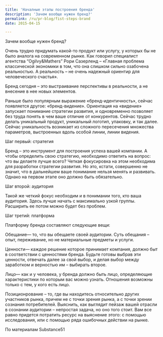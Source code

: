 ```yaml
---
title: 'Началные этапы построения бренда'
description: 'Зачем вообще нужен бренд?'
permalink: /ru/pr-blog/fist-steps-brand
date: 2015-04-15

---
```


Зачем вообще нужен бренд?

Очень трудно придумать какой-то продукт или услугу,  у которых бы не было аналога  на современном рынке. Как говорил специалист агентства “Ogilvy&Mathers” Рори Сазерленд – «Главная проблема классической экономики в том, что она слишком сильно озабочена реальностью. А реальность – не очень надежный ориентир для человеческого счастья».

Бренд сегодня – это выстраивание перспективы в реальности, а не внесение в нее новых элементов.

Раньше было популярным выражение «бренд-идентичность», сейчас появляется другое: «бренд-видение». Ориентация на «видение» запускает понимание стратегии развития, и одновременно позволяет без труда понять в чем ваше отличие от конкурентов. Сейчас трудно делать уникальный продукт, уникальный логотип, упаковку, и так далее. Сейчас уникальность возникает из сложного пересечения множества параметров, выстроенных вдоль особой линии, линии видения.

Шаг первый: стратегия

Бренд – это инструмент для построения успеха вашей компании. А чтобы определить свою стратегию,  необходимо ответить на вопрос: что вы делаете лучше всего? Четкая фокусировка на этом необходима для разработки стратегии развития. Но это, кстати, совершенно не значит, что в дальнейшем ваше понимание нельзя менять и развивать. Однако на первом этапе оно должно быть обязательно.

Шаг второй: аудитория

Такой же четкий фокус необходим и в понимании того, кто ваша аудитория. Здесь лучше начать с максимально узкой группы. Расширить ее потом можно будет без проблем.

Шаг третий: платформа

Платформу бренда составляют следующие вещи:

Обещание— то, что вы обещаете своей аудитории. Суть обещания – опыт, переживание, но не материальные предметы и услуги.

Ценности— каждое решение которое принимает компания, должно быт в соответствии с  ценностями бренда. Будьте готовы выбрав эти ценности, отвечать далее за свой выбор, и делая выбор между заработком и верностью им – выбирать второе.

Лицо— как и у человека, у бренда должно быть лицо, определяющие характеристики по которым вас можно узнать. Отношения возможны только с тем, у кого есть лицо.

Позиционрование – то, где вы находитесь относительно других участников рынка, причем не с точки зрения рынка, а с точки зрении сознания потребителей. Выяснить, как выглядит пейзаж вашей отрасли в сознании аудитории – непростая задача, но оно того стоит. Вам все равно придется потратить ресурс на выяснение этого: с помощью исследования, или с помощью ряда ошибочных действии на рынке.

По материалам <a ref="https://www.substance151.com/news-insights/articles-presentations/article/five-steps-creating-winning-brand">Substance51</a>

